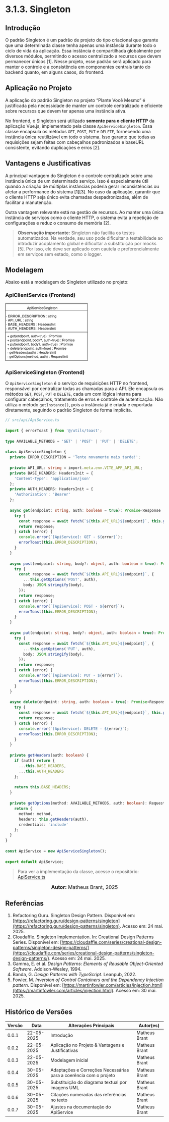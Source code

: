 # 3.1.3. Singleton

## Introdução

O padrão Singleton é um padrão de projeto do tipo criacional que garante que uma determinada classe tenha apenas uma instância durante todo o ciclo de vida da aplicação. Essa instância é compartilhada globalmente por diversos módulos, permitindo o acesso centralizado a recursos que devem permanecer únicos [1]. Nesse projeto, esse padrão será aplicado para manter o controle e a consistência em componentes centrais tanto do backend quanto, em alguns casos, do frontend.

## Aplicação no Projeto

A aplicação do padrão Singleton no projeto “Plante Você Mesmo” é justificada pela necessidade de manter um controle centralizado e eficiente sobre recursos que devem ter apenas uma instância ativa.


No frontend, o Singleton será utilizado **somente para o cliente HTTP** da aplicação Vue.js, implementado pela classe `ApiServiceSingleton`. Essa classe encapsula os métodos `GET`, `POST`, `PUT` e `DELETE`, fornecendo uma instância única reutilizável em todo o sistema. Isso garante que todas as requisições sejam feitas com cabeçalhos padronizados e baseURL consistente, evitando duplicações e erros [2].


## Vantagens e Justificativas

A principal vantagem do Singleton é o controle centralizado sobre uma instância única de um determinado serviço. Isso é especialmente útil quando a criação de múltiplas instâncias poderia gerar inconsistências ou afetar a performance do sistema [1][3]. No caso da aplicação, garantir que o cliente HTTP seja único evita chamadas despadronizadas, além de facilitar a manutenção.

Outra vantagem relevante está na gestão de recursos. Ao manter uma única instância de serviços como o cliente HTTP, o sistema evita a repetição de configurações e reduz o consumo de memória [2].

> **Observação importante:**  Singleton não facilita os testes automatizados. Na verdade, seu uso pode dificultar a testabilidade ao introduzir acoplamento global e dificultar a substituição por mocks [5]. Por isso, ele deve ser aplicado com cautela e preferencialmente em serviços sem estado, como o logger.

## Modelagem

Abaixo está a modelagem do Singleton utilizado no projeto:


### ApiClientService (Frontend)

![ApiClientService](../../assets/singleton_apiclient.png)

### ApiServiceSingleton (Frontend)

O `ApiServiceSingleton` é o serviço de requisições HTTP no frontend, responsável por centralizar todas as chamadas para a API. Ele encapsula os métodos `GET`, `POST`, `PUT` e `DELETE`, cada um com lógica interna para configurar cabeçalhos, tratamento de erros e controle de autenticação. Não utiliza o método `getInstance()`, pois a instância já é criada e exportada diretamente, seguindo o padrão Singleton de forma implícita.

```ts
// src/api/ApiService.ts

import { errorToast } from '@/utils/toast';

type AVAILABLE_METHODS = 'GET' | 'POST' | 'PUT' | 'DELETE';

class ApiServiceSingleton {
  private ERROR_DESCRIPTION = 'Tente novamente mais tarde!';

  private API_URL: string = import.meta.env.VITE_APP_API_URL;
  private BASE_HEADERS: HeadersInit = {
    'Content-Type': 'application/json'
  };
  private AUTH_HEADERS: HeadersInit = {
    'Authorization': 'Bearer'
  };

  async get(endpoint: string, auth: boolean = true): Promise<Response | undefined> {
    try {
      const response = await fetch(`${this.API_URL}${endpoint}`, this.getOptions('GET', auth));
      return response;
    } catch (error) {
      console.error(`[ApiService]: GET - ${error}`);
      errorToast(this.ERROR_DESCRIPTION);
    }
  }

  async post(endpoint: string, body?: object, auth: boolean = true): Promise<Response | undefined> {
    try {
      const response = await fetch(`${this.API_URL}${endpoint}`, {
        ...this.getOptions('POST', auth),
        body: JSON.stringify(body),
      });
      return response;
    } catch (error) {
      console.error(`[ApiService]: POST - ${error}`);
      errorToast(this.ERROR_DESCRIPTION);
    }
  }

  async put(endpoint: string, body?: object, auth: boolean = true): Promise<Response | undefined> {
    try {
      const response = await fetch(`${this.API_URL}${endpoint}`, {
        ...this.getOptions('PUT', auth),
        body: JSON.stringify(body),
      });
      return response;
    } catch (error) {
      console.error(`[ApiService]: PUT - ${error}`);
      errorToast(this.ERROR_DESCRIPTION);
    }
  }

  async delete(endpoint: string, auth: boolean = true): Promise<Response | undefined> {
    try {
      const response = await fetch(`${this.API_URL}${endpoint}`, this.getOptions('DELETE', auth));
      return response;
    } catch (error) {
      console.error(`[ApiService]: DELETE - ${error}`);
      errorToast(this.ERROR_DESCRIPTION);
    }
  }

  private getHeaders(auth: boolean) {
    if (auth) return {
      ...this.BASE_HEADERS,
      ...this.AUTH_HEADERS
    };

    return this.BASE_HEADERS;
  }

  private getOptions(method: AVAILABLE_METHODS, auth: boolean): RequestInit {
    return {
      method: method,
      headers: this.getHeaders(auth),
      credentials: 'include'
    };
  }
}

const ApiService = new ApiServiceSingleton();

export default ApiService;
```

> Para ver a implementação da classe, acesse o repositório:  
> [ApiService.ts](https://github.com/UnBArqDsw2025-1-Turma02/2025.1-T02-G3_PlanteVcMesmo_Entrega_03/blob/dev/frontend/src/api/ApiService.ts)



<font size="3"><p style="text-align: center"><b>Autor:</b> Matheus Brant, 2025 </p></font>

## Referências

1. Refactoring Guru. Singleton Design Pattern. Disponível em: [https://refactoring.guru/design-patterns/singleton](https://refactoring.guru/design-patterns/singleton). Acesso em: 24 mai. 2025.  
2. Cloudaffle. Singleton Implementation. In: Creational Design Patterns Series. Disponível em: [https://cloudaffle.com/series/creational-design-patterns/singleton-design-patterns/](https://cloudaffle.com/series/creational-design-patterns/singleton-design-patterns/). Acesso em: 24 mai. 2025.  
3. Gamma, E. et al. *Design Patterns: Elements of Reusable Object-Oriented Software*. Addison-Wesley, 1994.  
4. Banda, G. *Design Patterns with TypeScript*. Leanpub, 2022.  
5. Fowler, M. *Inversion of Control Containers and the Dependency Injection pattern*. Disponível em: [https://martinfowler.com/articles/injection.html](https://martinfowler.com/articles/injection.html). Acesso em: 30 mai. 2025.

## Histórico de Versões

| Versão | Data       | Alterações Principais                             | Autor(es)                                |
|--------|------------|---------------------------------------------------|------------------------------------------|
| 0.0.1  | 22-05-2025 | Introdução                                        | Matheus Brant                            |
| 0.0.2  | 22-05-2025 | Aplicação no Projeto & Vantagens e Justificativas | Matheus Brant                            |
| 0.0.3  | 22-05-2025 | Modelagem inicial                                 | Matheus Brant                            |
| 0.0.4  | 30-05-2025 | Adaptações e Correções Necessárias para a coerência com o projeto    | Matheus Brant                            |
| 0.0.5  | 30-05-2025 | Substituição do diagrama textual por imagens UML  | Matheus Brant                            |
| 0.0.6  | 30-05-2025 | Citações numeradas das referências no texto       | Matheus Brant                            |
| 0.0.7  | 30-05-2025 | Ajustes na documentação do ApiService             | Matheus Brant                            |